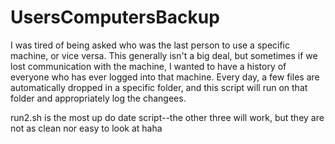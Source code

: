 # UsersComputersBackup
I was tired of being asked who was the last person to use a specific machine, or vice versa. 
This generally isn't a big deal, but sometimes if we lost communication with the machine, 
I wanted to have a history of everyone who has ever logged into that machine. 
Every day, a few files are automatically dropped in a specific folder, 
and this script will run on that folder and appropriately log the changees.


run2.sh is the most up do date script--the other three will work, but they are not as clean nor easy to look at haha
